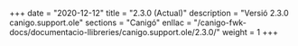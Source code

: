 +++
date        = "2020-12-12"
title       = "2.3.0 (Actual)"
description = "Versió 2.3.0 canigo.support.ole"
sections    = "Canigó"
enllac		= "/canigo-fwk-docs/documentacio-llibreries/canigo.support.ole/2.3.0/"
weight		= 1
+++
